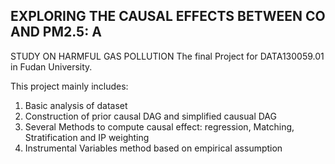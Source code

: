 ## EXPLORING THE CAUSAL EFFECTS BETWEEN CO AND PM2.5: A
STUDY ON HARMFUL GAS POLLUTION
The final Project for DATA130059.01 in Fudan University.

This project mainly includes:
1. Basic analysis of dataset
2. Construction of prior causal DAG and simplified causual DAG
3. Several Methods to compute causal effect: regression, Matching, Stratification and IP weighting
4. Instrumental Variables method based on empirical assumption
